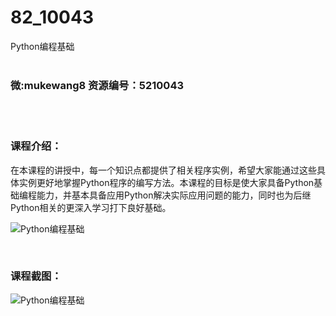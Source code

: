# 82_10043
Python编程基础
<br/></br>
<h3>微:mukewang8 资源编号：5210043</h3>
<br/></br>
<h3>课程介绍：</h3>
<p>在本课程的讲授中，每一个知识点都提供了相关程序实例，希望大家能通过这些具体实例更好地掌握Python程序的编写方法。本课程的目标是使大家具备Python基础编程能力，并基本具备应用Python解决实际应用问题的能力，同时也为后继Python相关的更深入学习打下良好基础。</p>
<p><img src="https://www.ko996.com/wp-content/uploads/img/2020/02/1-300x171.png" alt="Python编程基础"></p>
<p>&nbsp;</p>
<div class="info-desc">
<h3>课程截图：</h3>
<p><img src="https://www.ko996.com/wp-content/uploads/img/2020/02/11.png" alt="Python编程基础"></p>


			
</div>
